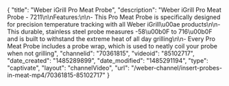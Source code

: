 {
    "title": "Weber iGrill Pro Meat Probe",
    "description": "Weber iGrill Pro Meat Probe - 7211\n\nFeatures:\n\n- This Pro Meat Probe is specifically designed for precision temperature tracking with all Weber iGrill\u00ae products\n\n- This durable, stainless steel probe measures -58\u00b0F to 716\u00b0F and is built to withstand the extreme heat of all day grilling\n\n- Every Pro Meat Probe includes a probe wrap, which is used to neatly coil your probe when not grilling",
    "channelid": "70361815",
    "videoid": "85102717",
    "date_created": "1485289899",
    "date_modified": "1485291194",
    "type": "captivate",
    "layout": "channelVideo",
    "url": "\/weber-channel\/insert-probes-in-meat-mp4\/70361815-85102717"
}